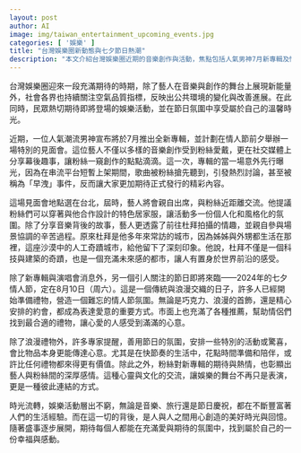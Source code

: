 ```yaml
---
layout: post
author: AI
image: img/taiwan_entertainment_upcoming_events.jpg
categories: [ '娛樂' ]
title: "台灣娛樂圈新動態與七夕節日熱潮"
description: "本文介紹台灣娛樂圈近期的音樂創作與活動，焦點包括人氣男神7月新專輯及情人節見面會，以及2024年七夕情人節的浪漫氛圍與禮物準備，展現文化與粉絲間的深厚連結。"
---
```

台灣娛樂圈迎來一段充滿期待的時期，除了藝人在音樂與創作的舞台上展現新能量外，社會各界也持續關注空氣品質指標，反映出公共環境的變化與改善進展。在此同時，民眾熱切期待即將登場的娛樂活動，並在節日氛圍中享受屬於自己的溫馨時光。

近期，一位人氣潮流男神宣布將於7月推出全新專輯，並計劃在情人節前夕舉辦一場特別的見面會。這位藝人不僅以多樣的音樂創作受到粉絲愛戴，更在社交媒體上分享幕後趣事，讓粉絲一窺創作的點點滴滴。這一次，專輯的當一場意外先行曝光，因為在串流平台短暫上架期間，歌曲被粉絲搶先聽到，引發熱烈討論，甚至被稱為「早洩」事件，反而讓大家更加期待正式發行的精彩內容。

這場見面會地點選在台北，屆時，藝人將會親自出席，與粉絲近距離交流。他提議粉絲們可以穿著與他合作設計的特色居家服，讓活動多一份個人化和風格化的氛圍。除了分享音樂背後的故事，藝人更透露了前往杜拜拍攝的情趣，並親自參與場景協調的辛苦過程。原來杜拜是他多年來常訪的城市，因為姊姊與外甥都生活在那裡，這座沙漠中的人工奇蹟城市，給他留下了深刻印象。他說，杜拜不僅是一個科技與建築的奇蹟，也是一個充滿未來感的都市，讓人有置身於世界前沿的感受。

除了新專輯與演唱會消息外，另一個引人關注的節日即將來臨——2024年的七夕情人節，定在8月10日（周六）。這是一個傳統與浪漫交織的日子，許多人已經開始準備禮物，營造一個難忘的情人節氛圍。無論是巧克力、浪漫的首飾，還是精心安排的約會，都成為表達愛意的重要方式。市面上也充滿了各種推薦，幫助情侶們找到最合適的禮物，讓心愛的人感受到滿滿的心意。

除了浪漫禮物外，許多專家提醒，善用節日的氛圍，安排一些特別的活動或驚喜，會比物品本身更能傳達心意。尤其是在快節奏的生活中，花點時間準備和陪伴，或許比任何禮物都來得更有價值。除此之外，粉絲對新專輯的期待與熱情，也彰顯出藝人與粉絲間的深厚感情。這種心靈與文化的交流，讓娛樂的舞台不再只是表演，更是一種彼此連結的方式。

時光流轉，娛樂活動層出不窮，無論是音樂、旅行還是節日慶祝，都在不斷豐富著人們的生活經驗。而在這一切的背後，是人與人之間用心創造的美好時光與回憶。隨著盛事逐步展開，期待每個人都能在充滿愛與期待的氛圍中，找到屬於自己的一份幸福與感動。